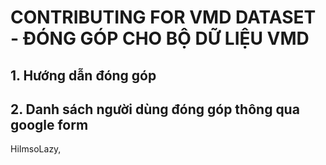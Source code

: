 # CONTRIBUTING FOR VMD DATASET - ĐÓNG GÓP CHO BỘ DỮ LIỆU VMD
## 1. Hướng dẫn đóng góp

## 2. Danh sách người dùng đóng góp thông qua google form
HiImsoLazy,
